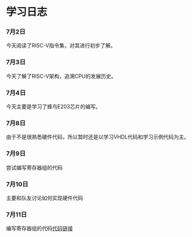 # 学习日志 #
### 7月2日 ### 
今天阅读了RISC-V指令集，对其进行初步了解。
### 7月3日 ###
今天了解了RISC-V架构，追溯CPU的发展历史。
### 7月4日 ### 
今天主要是学习了蜂鸟E203芯片的编写。
### 7月8日 ###
由于不是很熟悉硬件代码，所以暂时还是以学习VHDL代码和学习示例代码为主。
### 7月9日 ###
尝试编写寄存器组的代码
### 7月10日 ###
主要和队友讨论如何实现硬件代码
### 7月11日 ###
编写寄存器组的代码[代码链接](https://github.com/luojike/cpudesign/blob/master/2019/%E9%99%88%E5%8D%93_%E9%99%88%E5%BE%B7%E9%A3%9E/201608060230_%E9%99%88%E5%8D%93/register_set.vhd)
